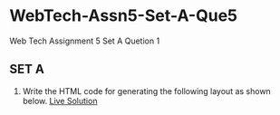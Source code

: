 # WebTech-Assn5-Set-A-Que5
Web Tech Assignment 5 Set A Quetion 1
## SET A
1. Write the HTML code for generating the following layout as shown below.
[Live Solution](https://sandesh-at-git.github.io/WebTech-Assn5-Set-A-Que5/)
